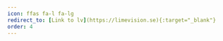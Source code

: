 ```yaml
---
icon: ffas fa-l fa-lg
redirect_to: [Link to lv](https://limevision.se){:target="_blank"}
order: 4
---
```


